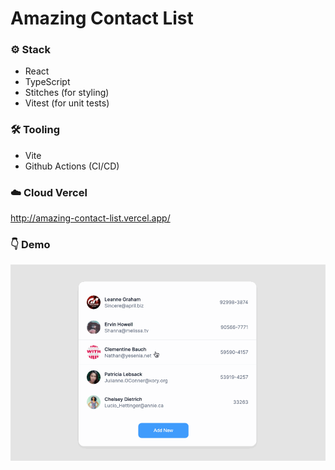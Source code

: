 # Amazing Contact List


### ⚙️ Stack
- React
- TypeScript
- Stitches (for styling)
- Vitest (for unit tests)

### 🛠️ Tooling
- Vite
- Github Actions (CI/CD)

### ☁️ Cloud Vercel
http://amazing-contact-list.vercel.app/

### 👇 Demo

![Screenshot](contact-list.gif)
